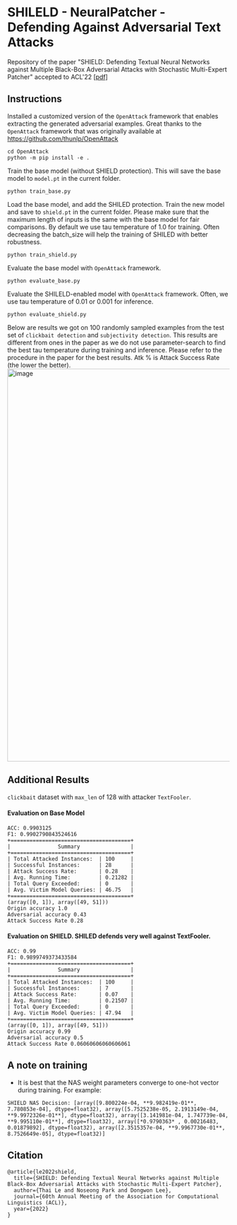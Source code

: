 # SHILELD - NeuralPatcher - Defending Against Adversarial Text Attacks
Repository of the paper "SHIELD: Defending Textual Neural Networks against Multiple Black-Box Adversarial Attacks with Stochastic Multi-Expert Patcher" accepted to ACL'22 [[pdf]](https://arxiv.org/abs/2011.08908)

## Instructions
Installed a customized version of the ```OpenAttack``` framework that enables extracting the generated adversarial examples. Great thanks to the ```OpenAttack``` framework that was originally available at https://github.com/thunlp/OpenAttack
```
cd OpenAttack
python -m pip install -e .
```
Train the base model (without SHIELD protection). This will save the base model to ```model.pt``` in the current folder.
```
python train_base.py
```

Load the base model, and add the SHILED protection. Train the new model and save to ```shield.pt``` in the current folder. Please make sure that the maximum length of inputs is the same with the base model for fair comparisons. By default we use tau temperature of 1.0 for training. Often decreasing the batch_size will help the training of SHILED with better robustness.
```
python train_shield.py
```

Evaluate the base model with ```OpenAttack``` framework.
```
python evaluate_base.py
```

Evaluate the SHILELD-enabled model with ```OpenAttack``` framework. Often, we use tau temperature of 0.01 or 0.001 for inference.
```
python evaluate_shield.py
```

Below are results we got on 100 randomly sampled examples from the test set of ```clickbait detection``` and ```subjectivity detection```. This results are different from ones in the paper as we do not use parameter-search to find the best tau temperature during training and inference. Please refer to the procedure in the paper for the best results. Atk % is Attack Success Rate (the lower the better).
<img width="890" alt="image" src="https://user-images.githubusercontent.com/13818722/162591999-8532468f-3008-41d5-978b-089c80d29894.png">

## Additional Results
```clickbait``` dataset with ```max_len``` of 128 with attacker ```TextFooler```.

#### Evaluation on Base Model
```
ACC: 0.9903125
F1: 0.9902790843524616
+======================================+
|               Summary                |
+======================================+
| Total Attacked Instances:  | 100     |
| Successful Instances:      | 28      |
| Attack Success Rate:       | 0.28    |
| Avg. Running Time:         | 0.21282 |
| Total Query Exceeded:      | 0       |
| Avg. Victim Model Queries: | 46.75   |
+======================================+
(array([0, 1]), array([49, 51]))
Origin accuracy 1.0
Adversarial accuracy 0.43
Attack Success Rate 0.28
```

#### Evaluation on SHIELD. SHILED defends very well against TextFooler. 
```
ACC: 0.99
F1: 0.9899749373433584
+======================================+
|               Summary                |
+======================================+
| Total Attacked Instances:  | 100     |
| Successful Instances:      | 7       |
| Attack Success Rate:       | 0.07    |
| Avg. Running Time:         | 0.21507 |
| Total Query Exceeded:      | 0       |
| Avg. Victim Model Queries: | 47.94   |
+======================================+
(array([0, 1]), array([49, 51]))
Origin accuracy 0.99
Adversarial accuracy 0.5
Attack Success Rate 0.06060606060606061
```



## A note on training
- It is best that the NAS weight parameters converge to one-hot vector during training. For example:
```
SHIELD NAS Decision: [array([9.800224e-04, **9.982419e-01**, 7.780853e-04], dtype=float32), array([5.7525238e-05, 2.1913149e-04, **9.9972326e-01**], dtype=float32), array([3.141981e-04, 1.747739e-04, **9.995110e-01**], dtype=float32), array([*0.9790363* , 0.00216483, 0.01879892], dtype=float32), array([2.3515357e-04, **9.9967730e-01**, 8.7526649e-05], dtype=float32)]
```

## Citation
```
@article{le2022shield,
  title={SHIELD: Defending Textual Neural Networks against Multiple Black-Box Adversarial Attacks with Stochastic Multi-Expert Patcher},
  author={Thai Le and Noseong Park and Dongwon Lee},
  journal={60th Annual Meeting of the Association for Computational Linguistics (ACL)},
  year={2022}
}
```
